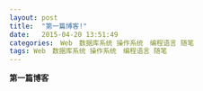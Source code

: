 ```yaml
---
layout: post
title:  "第一篇博客!"
date:   2015-04-20 13:51:49
categories:　Web　数据库系统 操作系统　编程语言 随笔
tags: Web　数据库系统 操作系统　编程语言 随笔
---
```


**第一篇博客**